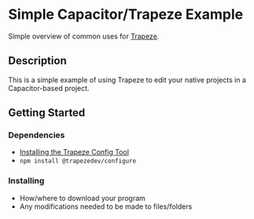 # Simple Capacitor/Trapeze Example

Simple overview of common uses for [Trapeze](https://trapeze.dev/).

## Description

This is a simple example of using Trapeze to edit your native projects in a Capacitor-based project.

## Getting Started

### Dependencies

* [Installing the Trapeze Config Tool](https://trapeze.dev/docs/configuration-tool)
* `npm install @trapezedev/configure`

### Installing

* How/where to download your program
* Any modifications needed to be made to files/folders
